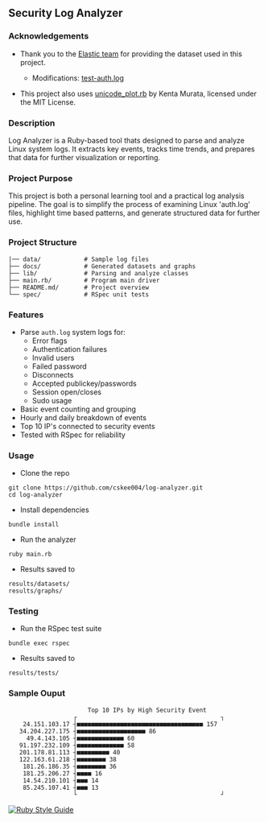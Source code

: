 ## Security Log Analyzer

### Acknowledgements

- Thank you to the [Elastic team](https://github.com/elastic/examples/tree/master/Machine%20Learning/Security%20Analytics%20Recipes/suspicious_login_activity) for providing the dataset used in this project.

    - Modifications: [test-auth.log](https://github.com/cskee004/log-analyzer/blob/main/data/auth-test.log)

- This project also uses [unicode_plot.rb](https://github.com/red-data-tools/unicode_plot.rb) by Kenta Murata, licensed under the MIT License.

### Description

Log Analyzer is a Ruby-based tool thats designed to parse and analyze Linux system logs. It extracts key events, tracks time trends, and prepares that data for further visualization or reporting. 

### Project Purpose

This project is both a personal learning tool and a practical log analysis pipeline. The goal is to simplify the process of examining Linux 'auth.log' files, highlight time based patterns, and generate structured data for further use. 

### Project Structure
```
|── data/            # Sample log files
├── docs/            # Generated datasets and graphs
├── lib/             # Parsing and analyze classes
├── main.rb/         # Program main driver
├── README.md/       # Project overview
└── spec/            # RSpec unit tests
```

### Features
- Parse `auth.log` system logs for:
     - Error flags
     - Authentication failures
     - Invalid users
     - Failed password
     - Disconnects
     - Accepted publickey/passwords
     - Session open/closes
     - Sudo usage
- Basic event counting and grouping
- Hourly and daily breakdown of events
- Top 10 IP's connected to security events
- Tested with RSpec for reliability

### Usage
- Clone the repo
```
git clone https://github.com/cskee004/log-analyzer.git
cd log-analyzer
```
- Install dependencies
```
bundle install
```
- Run the analyzer
```
ruby main.rb
```
- Results saved to
```
results/datasets/
results/graphs/
```

### Testing
- Run the RSpec test suite
```
bundle exec rspec
```
- Results saved to
```
results/tests/
```

### Sample Ouput

```
                      Top 10 IPs by High Security Event
                  ┌                                        ┐ 
    24.151.103.17 ┤■■■■■■■■■■■■■■■■■■■■■■■■■■■■■■■■■■■ 157   
   34.204.227.175 ┤■■■■■■■■■■■■■■■■■■■ 86                    
     49.4.143.105 ┤■■■■■■■■■■■■■ 60                          
   91.197.232.109 ┤■■■■■■■■■■■■■ 58                          
   201.178.81.113 ┤■■■■■■■■■ 40                              
   122.163.61.218 ┤■■■■■■■■ 38                               
    181.26.186.35 ┤■■■■■■■■ 36                               
    181.25.206.27 ┤■■■■ 16                                   
    14.54.210.101 ┤■■■ 14                                    
    85.245.107.41 ┤■■■ 13                                    
                  └                                        ┘ 
```

[![Ruby Style Guide](https://img.shields.io/badge/code_style-rubocop-brightgreen.svg)](https://github.com/rubocop/rubocop)
